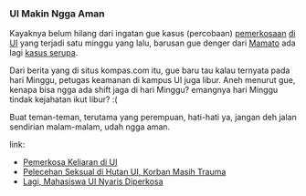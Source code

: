 ### UI Makin Ngga Aman

Kayaknya belum hilang dari ingatan gue kasus (percobaan) [pemerkosaan](http://kompas.com/metro/news/0511/22/094558.htm) [di UI](http://www.kompas.com/kesehatan/news/0511/22/072838.htm) yang terjadi satu minggu yang lalu, barusan gue denger dari [Mamato](http://spawn-blogger.blogspot.com/) ada lagi [kasus serupa](http://kompas.com/metro/news/0511/29/085856.htm).

Dari berita yang di situs kompas.com itu, gue baru tau kalau ternyata pada hari Minggu, petugas keamanan di kampus UI juga libur. Aneh menurut gue, kenapa bisa ngga ada shift jaga di hari Minggu? emangnya hari Minggu tindak kejahatan ikut libur? :(

Buat teman-teman, terutama yang perempuan, hati-hati ya, jangan deh jalan sendirian malam-malam, udah ngga aman.

link:

- [Pemerkosa Keliaran di UI](http://kompas.com/metro/news/0511/22/094558.htm)
- [Pelecehan Seksual di Hutan UI, Korban Masih Trauma](http://www.kompas.com/kesehatan/news/0511/22/072838.htm)
- [Lagi, Mahasiswa UI Nyaris Diperkosa](http://kompas.com/metro/news/0511/29/085856.htm)

<!-- METADATA: {"time": "2005-11-29 18:56:30", "title": "UI Makin Ngga Aman"} -->
